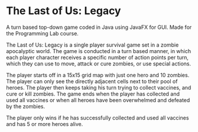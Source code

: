 # The Last of Us: Legacy 
A turn based top-down game coded in Java using JavaFX for GUI. Made for the Programming Lab course.

The Last of Us: Legacy is a single player survival game set in a zombie apocalyptic world.
The game is conducted in a turn based manner, in which each player character receives a specific
number of action points per turn, which they can use to move, attack or cure zombies, or use
special actions.

The player starts off in a 15x15 grid map with just one hero and 10 zombies. The player can
only see the directly adjacent cells next to their pool of heroes. The player then keeps taking
his turn trying to collect vaccines, and cure or kill zombies. The game ends when the player
has collected and used all vaccines or when all heroes have been overwhelmed and defeated by
the zombies.

The player only wins if he has successfully collected and used all vaccines and has 5 or more
heroes alive.

